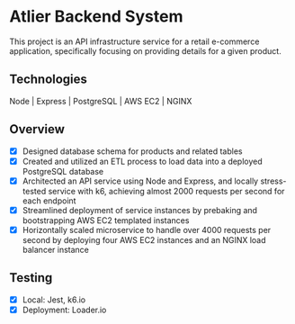 # Atlier Backend System

This project is an API infrastructure service for a retail e-commerce application, specifically focusing on providing details for a given product.

## Technologies

Node | Express | PostgreSQL | AWS EC2 | NGINX

## Overview

- [x] Designed database schema for products and related tables
- [x] Created and utilized an ETL process to load data into a deployed PostgreSQL database
- [x] Architected an API service using Node and Express, and locally stress-tested service with k6, achieving almost 2000 requests per second for each endpoint
- [x] Streamlined deployment of service instances by prebaking and bootstrapping AWS EC2 templated instances
- [x] Horizontally scaled microservice to handle over 4000 requests per second by deploying four AWS EC2 instances and an NGINX load balancer instance

## Testing

- [x] Local: Jest, k6.io
- [x] Deployment: Loader.io
